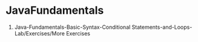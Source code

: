 # JavaFundamentals 
01. Java-Fundamentals-Basic-Syntax-Conditional Statements-and-Loops-Lab/Exercises/More Exercises
